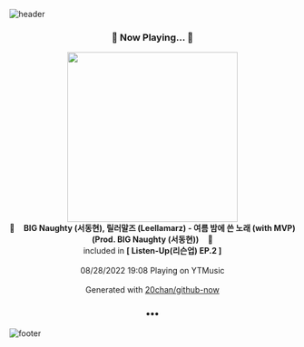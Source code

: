 ![header](https://capsule-render.vercel.app/api?type=wave&height=170&section=header&text=Hi.%20I'm%20SHIFT&fontColor=090707&fontAlignX=45&fontAlignY=65&fontSize=100)

<h3 align="center">🎵 Now Playing... 🎵</h3>
<p align="center">
  <a href="https://music.youtube.com/watch?v=msBHvqBYyYE">
    <img width="300" src="https://lh3.googleusercontent.com/t-9G4gbZ49EkLg9xrrVURB-kGbYR8tiZj0nvrYdPjTkt5mSTx0eA4y-N17V6VqLqpQXRacS2Q-tkrEo">
  </a>
  <br>
  🎵&nbsp&nbsp&nbsp <b>BIG Naughty (서동현), 릴러말즈 (Leellamarz) - 여름 밤에 쓴 노래 (with MVP) (Prod. BIG Naughty (서동현))</b> &nbsp&nbsp&nbsp🎵
  <br>
  included in <b>[ Listen-Up(리슨업) EP.2 ]</b>
  
  <br />
  <br />
  08/28/2022 19:08 Playing on YTMusic
  <br />
  <br />
  Generated with <a href="https://github.com/20chan/github-now">20chan/github-now</a>
</p>

<h3 align="center">•••</h3>

![footer](https://capsule-render.vercel.app/api?type=wave&height=150&section=footer)
